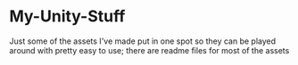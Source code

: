 # My-Unity-Stuff
Just some of the assets I've made put in one spot so they can be played around with
pretty easy to use; there are readme files for most of the assets
